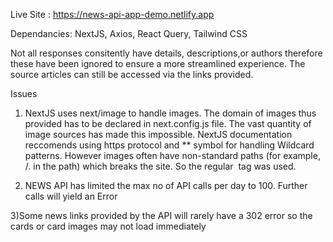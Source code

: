 Live Site : https://news-api-app-demo.netlify.app

Dependancies: NextJS, Axios, React Query, Tailwind CSS

Not all responses consitently have details, descriptions,or authors therefore these have been ignored to ensure a more streamlined experience. The source articles can still be accessed via the links provided.


Issues

1) NextJS uses next/image to handle images. The domain of images thus provided has to be declared in next.config.js file.  The vast quantity of image sources has made this impossible. NextJS documentation  reccomends using https protocol and  ** symbol for handling Wildcard patterns. However images often have non-standard paths (for example, /. in the path) which breaks the site. So the regular <img> tag was used.

2) NEWS API has limited the max no of API calls per day to 100. Further calls will yield an Error

3)Some news links provided by the API will rarely have a 302 error so the cards or card images may not load immediately   
